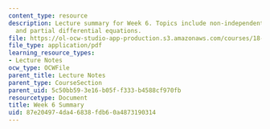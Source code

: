 ```yaml
---
content_type: resource
description: Lecture summary for Week 6. Topics include non-independent variables
  and partial differential equations.
file: https://ol-ocw-studio-app-production.s3.amazonaws.com/courses/18-02-multivariable-calculus-fall-2007/87e204974da46838fdb60a4873190314_lec_week6.pdf
file_type: application/pdf
learning_resource_types:
- Lecture Notes
ocw_type: OCWFile
parent_title: Lecture Notes
parent_type: CourseSection
parent_uid: 5c50bb59-3e16-b05f-f333-b4588cf970fb
resourcetype: Document
title: Week 6 Summary
uid: 87e20497-4da4-6838-fdb6-0a4873190314
---
```

